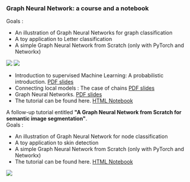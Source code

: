 ### Graph Neural Network: a course and a notebook

Goals :

*   An illustration of Graph Neural Networks for graph classification
*   A toy application to Letter classification
*   A simple Graph Neural Network from Scratch (only with PyTorch and Networkx)

![](http://romain.raveaux.free.fr/document/gcnnimproved.PNG) ![](document/graphletter.PNG)  

*   Introduction to supervised Machine Learning: A probabilistic introduction. [PDF slides](http://romain.raveaux.free.fr/document/courssupervisedmachinelearningRaveaux.pdf)
*   Connecting local models : The case of chains [PDF slides](http://romain.raveaux.free.fr/document/Connecting%20local%20models%20the%20case%20of%20chains%20.pdf)
*   Graph Neural Networks. [PDF slides](http://romain.raveaux.free.fr/document/graph%20neural%20networks%20romain%20raveaux.pdf)
*   The tutorial can be found here. [HTML Notebook](http://romain.raveaux.free.fr/document/TP%20DI%20Graph%20Letter%20Classification%20Student-Correction.html)

A follow-up tutorial entitled **"A Graph Neural Network from Scratch for semantic image segmentation"**.  
Goals :

*   An illustration of Graph Neural Network for node classification
*   A toy application to skin detection
*   A simple Graph Neural Network from Scratch (only with PyTorch and Networkx)
*   The tutorial can be found here. [HTML Notebook](http://romain.raveaux.free.fr/document/GNN%20image%20segementation%20Student%20Correction.html)

![](http://romain.raveaux.free.fr/document/skindetectiongnn.PNG)